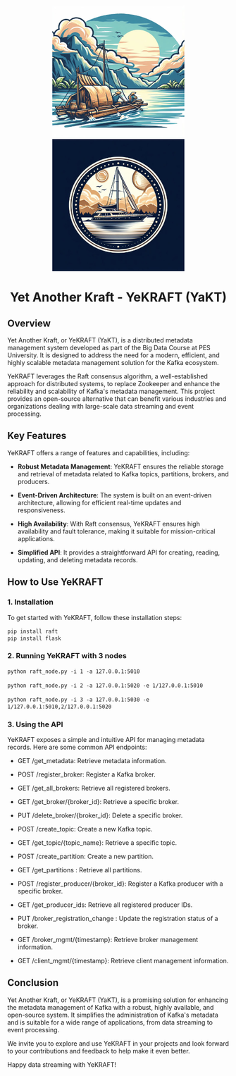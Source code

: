<p align="center">
<img src="assets/raft.jpg" width="300" height="300" alt="RAFT"/>
<img src="assets/yacht.jpg" width="300" height="300" alt="YACHT"/>
  <h1 align="center">Yet Another Kraft - YeKRAFT (YaKT)</h1>
</p>

## Overview

Yet Another Kraft, or YeKRAFT (YaKT), is a distributed metadata management system developed as part of the Big Data Course at PES University. It is designed to address the need for a modern, efficient, and highly scalable metadata management solution for the Kafka ecosystem.

YeKRAFT leverages the Raft consensus algorithm, a well-established approach for distributed systems, to replace Zookeeper and enhance the reliability and scalability of Kafka's metadata management. This project provides an open-source alternative that can benefit various industries and organizations dealing with large-scale data streaming and event processing.

## Key Features

YeKRAFT offers a range of features and capabilities, including:

- **Robust Metadata Management**: YeKRAFT ensures the reliable storage and retrieval of metadata related to Kafka topics, partitions, brokers, and producers.

- **Event-Driven Architecture**: The system is built on an event-driven architecture, allowing for efficient real-time updates and responsiveness.

- **High Availability**: With Raft consensus, YeKRAFT ensures high availability and fault tolerance, making it suitable for mission-critical applications.

- **Simplified API**: It provides a straightforward API for creating, reading, updating, and deleting metadata records.

## How to Use YeKRAFT

### 1. Installation

To get started with YeKRAFT, follow these installation steps:

```
pip install raft
pip install flask
```

### 2. Running YeKRAFT with 3 nodes
```
python raft_node.py -i 1 -a 127.0.0.1:5010

python raft_node.py -i 2 -a 127.0.0.1:5020 -e 1/127.0.0.1:5010

python raft_node.py -i 3 -a 127.0.0.1:5030 -e 1/127.0.0.1:5010,2/127.0.0.1:5020
```

### 3. Using the API
YeKRAFT exposes a simple and intuitive API for managing metadata records. Here are some common API endpoints:

- GET /get_metadata: Retrieve metadata information.

- POST /register_broker: Register a Kafka broker.
- GET /get_all_brokers: Retrieve all registered brokers.
- GET /get_broker/{broker_id}: Retrieve a specific broker.
- PUT /delete_broker/{broker_id}: Delete a specific broker.

- POST /create_topic: Create a new Kafka topic.
- GET /get_topic/{topic_name}: Retrieve a specific topic.

- POST /create_partition: Create a new partition.
- GET /get_partitions : Retrieve all partitions.

- POST /register_producer/{broker_id}: Register a Kafka producer with a specific broker.
- GET /get_producer_ids: Retrieve all registered producer IDs.

- PUT /broker_registration_change : Update the registration status of a broker.

- GET /broker_mgmt/{timestamp}: Retrieve broker management information.

- GET /client_mgmt/{timestamp}: Retrieve client management information.

## Conclusion
Yet Another Kraft, or YeKRAFT (YaKT), is a promising solution for enhancing the metadata management of Kafka with a robust, highly available, and open-source system. It simplifies the administration of Kafka's metadata and is suitable for a wide range of applications, from data streaming to event processing.

We invite you to explore and use YeKRAFT in your projects and look forward to your contributions and feedback to help make it even better.

Happy data streaming with YeKRAFT!